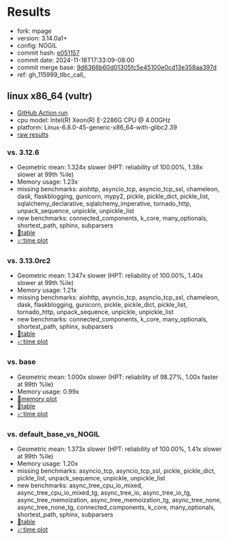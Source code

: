 # Results

- fork: mpage
- version: 3.14.0a1+
- config: NOGIL
- commit hash: [e051157](https://github.com/mpage/cpython/commit/e051157)
- commit date: 2024-11-18T17:33:09-08:00
- commit merge base: [9d6366b60d01305fc5e45100e0cd13e358aa397d](https://github.com/mpage/cpython/commit/9d6366b60d01305fc5e45100e0cd13e358aa397d)
- ref: gh_115999_tlbc_call_

## linux x86_64 (vultr)

- [GitHub Action run](https://github.com/facebookexperimental/free-threading-benchmarking/actions/runs/11976895253)
- cpu model: Intel(R) Xeon(R) E-2286G CPU @ 4.00GHz
- platform: Linux-6.8.0-45-generic-x86_64-with-glibc2.39
- [raw results](bm-20241118-vultr-x86_64-mpage-gh_115999_tlbc_call_-3.14.0a1%2B-e051157.json)

### vs. 3.12.6

- Geometric mean: 1.324x slower (HPT: reliability of 100.00%, 1.38x slower at 99th %ile)
- Memory usage: 1.23x
- missing benchmarks: aiohttp, asyncio_tcp, asyncio_tcp_ssl, chameleon, dask, flaskblogging, gunicorn, mypy2, pickle, pickle_dict, pickle_list, sqlalchemy_declarative, sqlalchemy_imperative, tornado_http, unpack_sequence, unpickle, unpickle_list
- new benchmarks: connected_components, k_core, many_optionals, shortest_path, sphinx, subparsers
- [📄table](bm-20241118-vultr-x86_64-mpage-gh_115999_tlbc_call_-3.14.0a1%2B-e051157-vs-3.12.6.md)
- [📈time plot](bm-20241118-vultr-x86_64-mpage-gh_115999_tlbc_call_-3.14.0a1%2B-e051157-vs-3.12.6.svg)

### vs. 3.13.0rc2

- Geometric mean: 1.347x slower (HPT: reliability of 100.00%, 1.40x slower at 99th %ile)
- Memory usage: 1.21x
- missing benchmarks: aiohttp, asyncio_tcp, asyncio_tcp_ssl, chameleon, dask, flaskblogging, gunicorn, pickle, pickle_dict, pickle_list, tornado_http, unpack_sequence, unpickle, unpickle_list
- new benchmarks: connected_components, k_core, many_optionals, shortest_path, sphinx, subparsers
- [📄table](bm-20241118-vultr-x86_64-mpage-gh_115999_tlbc_call_-3.14.0a1%2B-e051157-vs-3.13.0rc2.md)
- [📈time plot](bm-20241118-vultr-x86_64-mpage-gh_115999_tlbc_call_-3.14.0a1%2B-e051157-vs-3.13.0rc2.svg)

### vs. base

- Geometric mean: 1.000x slower (HPT: reliability of 98.27%, 1.00x faster at 99th %ile)
- Memory usage: 0.99x
- [🧠memory plot](bm-20241118-vultr-x86_64-mpage-gh_115999_tlbc_call_-3.14.0a1%2B-e051157-vs-base-mem.svg)
- [📄table](bm-20241118-vultr-x86_64-mpage-gh_115999_tlbc_call_-3.14.0a1%2B-e051157-vs-base.md)
- [📈time plot](bm-20241118-vultr-x86_64-mpage-gh_115999_tlbc_call_-3.14.0a1%2B-e051157-vs-base.svg)

### vs. default_base_vs_NOGIL

- Geometric mean: 1.373x slower (HPT: reliability of 100.00%, 1.41x slower at 99th %ile)
- Memory usage: 1.20x
- missing benchmarks: asyncio_tcp, asyncio_tcp_ssl, pickle, pickle_dict, pickle_list, unpack_sequence, unpickle, unpickle_list
- new benchmarks: async_tree_cpu_io_mixed, async_tree_cpu_io_mixed_tg, async_tree_io, async_tree_io_tg, async_tree_memoization, async_tree_memoization_tg, async_tree_none, async_tree_none_tg, connected_components, k_core, many_optionals, shortest_path, sphinx, subparsers
- [📄table](bm-20241118-vultr-x86_64-mpage-gh_115999_tlbc_call_-3.14.0a1%2B-e051157-vs-default_base_vs_NOGIL.md)
- [📈time plot](bm-20241118-vultr-x86_64-mpage-gh_115999_tlbc_call_-3.14.0a1%2B-e051157-vs-default_base_vs_NOGIL.svg)

